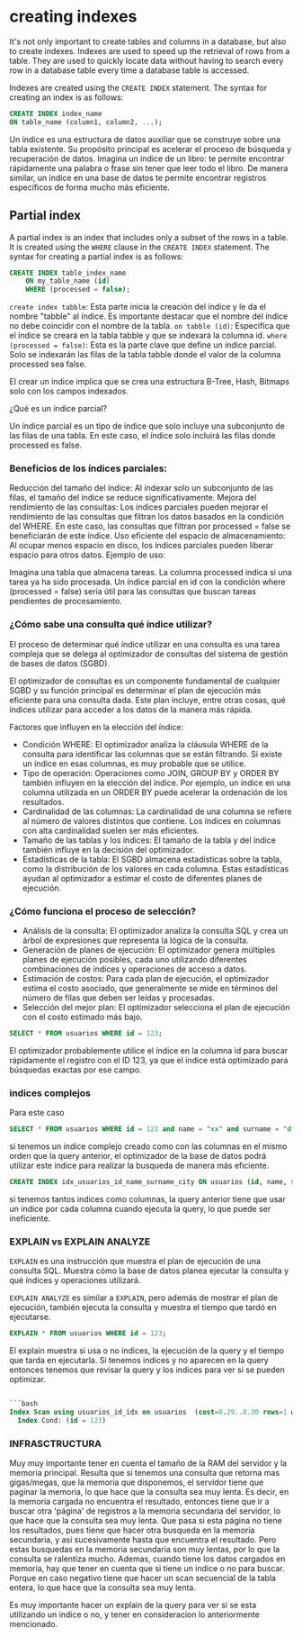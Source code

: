# creating indexes

It's not only important to create tables and columns in a database, but also to create indexes. Indexes are used to speed up the retrieval of rows from a table. They are used to quickly locate data without having to search every row in a database table every time a database table is accessed.

Indexes are created using the `CREATE INDEX` statement. The syntax for creating an index is as follows:

```sql 
CREATE INDEX index_name
ON table_name (column1, column2, ...);
```

Un índice es una estructura de datos auxiliar que se construye sobre una tabla existente. Su propósito principal es acelerar el proceso de búsqueda y recuperación de datos. Imagina un índice de un libro: te permite encontrar rápidamente una palabra o frase sin tener que leer todo el libro. De manera similar, un índice en una base de datos te permite encontrar registros específicos de forma mucho más eficiente.

## Partial index

A partial index is an index that includes only a subset of the rows in a table. It is created using the `WHERE` clause in the `CREATE INDEX` statement. The syntax for creating a partial index is as follows:

```sql
CREATE INDEX table_index_name
    ON my_table_name (id)
    WHERE (processed = false);
```

`create index tabble`: Esta parte inicia la creación del índice y le da el nombre "tabble" al índice. Es importante destacar que el nombre del índice no debe coincidir con el nombre de la tabla.
`on tabble (id)`: Especifica que el índice se creará en la tabla tabble y que se indexará la columna id.
`where (processed = false)`: Esta es la parte clave que define un índice parcial. Solo se indexarán las filas de la tabla tabble donde el valor de la columna processed sea false.

El crear un indice implica que se crea una estructura B-Tree, Hash, Bitmaps solo con los campos indexados.

¿Qué es un índice parcial?

Un índice parcial es un tipo de índice que solo incluye una subconjunto de las filas de una tabla. En este caso, el índice solo incluirá las filas donde processed es false.

### Beneficios de los índices parciales:

Reducción del tamaño del índice: Al indexar solo un subconjunto de las filas, el tamaño del índice se reduce significativamente.
Mejora del rendimiento de las consultas: Los índices parciales pueden mejorar el rendimiento de las consultas que filtran los datos basados en la condición del WHERE. En este caso, las consultas que filtran por processed = false se beneficiarán de este índice.
Uso eficiente del espacio de almacenamiento: Al ocupar menos espacio en disco, los índices parciales pueden liberar espacio para otros datos.
Ejemplo de uso:

Imagina una tabla que almacena tareas. La columna processed indica si una tarea ya ha sido procesada. Un índice parcial en id con la condición where (processed = false) sería útil para las consultas que buscan tareas pendientes de procesamiento.


### ¿Cómo sabe una consulta qué índice utilizar? 

El proceso de determinar qué índice utilizar en una consulta es una tarea compleja que se delega al optimizador de consultas del sistema de gestión de bases de datos (SGBD).

El optimizador de consultas es un componente fundamental de cualquier SGBD y su función principal es determinar el plan de ejecución más eficiente para una consulta dada. Este plan incluye, entre otras cosas, qué índices utilizar para acceder a los datos de la manera más rápida.

Factores que influyen en la elección del índice:
- Condición WHERE: El optimizador analiza la cláusula WHERE de la consulta para identificar las columnas que se están filtrando. Si existe un índice en esas columnas, es muy probable que se utilice.
- Tipo de operación: Operaciones como JOIN, GROUP BY y ORDER BY también influyen en la elección del índice. Por ejemplo, un índice en una columna utilizada en un ORDER BY puede acelerar la ordenación de los resultados.
- Cardinalidad de las columnas: La cardinalidad de una columna se refiere al número de valores distintos que contiene. Los índices en columnas con alta cardinalidad suelen ser más eficientes.
- Tamaño de las tablas y los índices: El tamaño de la tabla y del índice también influye en la decisión del optimizador.
- Estadísticas de la tabla: El SGBD almacena estadísticas sobre la tabla, como la distribución de los valores en cada columna. Estas estadísticas ayudan al optimizador a estimar el costo de diferentes planes de ejecución.

### ¿Cómo funciona el proceso de selección?

- Análisis de la consulta: El optimizador analiza la consulta SQL y crea un árbol de expresiones que representa la lógica de la consulta.
- Generación de planes de ejecución: El optimizador genera múltiples planes de ejecución posibles, cada uno utilizando diferentes combinaciones de índices y operaciones de acceso a datos.
- Estimación de costos: Para cada plan de ejecución, el optimizador estima el costo asociado, que generalmente se mide en términos del número de filas que deben ser leídas y procesadas.
- Selección del mejor plan: El optimizador selecciona el plan de ejecución con el costo estimado más bajo.

```sql
SELECT * FROM usuarios WHERE id = 123;
```

El optimizador probablemente utilice el índice en la columna id para buscar rápidamente el registro con el ID 123, ya que el índice está optimizado para búsquedas exactas por ese campo.

### indices complejos

Para este caso 

```sql
SELECT * FROM usuarios WHERE id = 123 and name = "xx" and surname = "dff" and city = "dsfsdd"
```

si tenemos un indice complejo creado como con las columnas en el mismo orden que la query anterior, el optimizador de la base de datos podrá utilizar este indice para realizar la busqueda de manera más eficiente.

```sql
CREATE INDEX idx_usuarios_id_name_surname_city ON usuarios (id, name, surname, city);
```

si tenemos tantos indices como columnas, la query anterior tiene que usar un indice por cada columna cuando ejecuta la query, lo que puede ser ineficiente.

### EXPLAIN vs EXPLAIN ANALYZE

`EXPLAIN` es una instrucción que muestra el plan de ejecución de una consulta SQL. Muestra cómo la base de datos planea ejecutar la consulta y qué índices y operaciones utilizará.

`EXPLAIN ANALYZE` es similar a `EXPLAIN`, pero además de mostrar el plan de ejecución, también ejecuta la consulta y muestra el tiempo que tardó en ejecutarse.

```sql
EXPLAIN * FROM usuarios WHERE id = 123;
```
El explain muestra si usa o no indices, la ejecución de la query y el tiempo que tarda en ejecutarla.
Si tenemos indices y no aparecen en la query entonces tenemos que revisar la query y los indices para ver si se pueden optimizar.

```sql

```bash
Index Scan using usuarios_id_idx on usuarios  (cost=0.29..8.30 rows=1 width=32)
  Index Cond: (id = 123)
```

### INFRASCTRUCTURA

Muy muy importante tener en cuenta el tamaño de la RAM del servidor y la memoria principal. Resulta que si tenemos una consulta que retorna mas gigas/megas, que la memoria que disponemos, el servidor tiene que paginar la memoria, lo que hace que la consulta sea muy lenta. Es decir, en la memoria cargada no encuentra el resultado, entonces tiene que ir a buscar otra 'página' de registros a la memoria secundaria del servidor, lo que hace que la consulta sea muy lenta. Que pasa si esta página no tiene los resultados, pues tiene que hacer otra busqueda en la memoria secundaria, y asi sucesivamente hasta que encuentra el resultado. Pero estas busquedas en la memoria secundaria son muy lentas, por lo que la consulta se ralentiza mucho. Ademas, cuando tiene los datos cargados en memoria, hay que tener en cuenta que si tiene un indice o no para buscar. Porque en caso negativo tiene que hacer un scan secuencial de la tabla entera, lo que hace que la consulta sea muy lenta. 

Es muy importante hacer un explain de la query para ver si se esta utilizando un indice o no, y tener en consideracion lo anteriormente mencionado.
